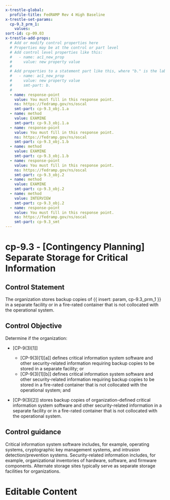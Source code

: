 ```yaml
---
x-trestle-global:
  profile-title: FedRAMP Rev 4 High Baseline
x-trestle-set-params:
  cp-9.3_prm_1:
    values:
sort-id: cp-09.03
x-trestle-add-props:
  # Add or modify control properties here
  # Properties may be at the control or part level
  # Add control level properties like this:
  #   - name: ac1_new_prop
  #     value: new property value
  #
  # Add properties to a statement part like this, where "b." is the label of the target statement part
  #   - name: ac1_new_prop
  #     value: new property value
  #     smt-part: b.
  #
  - name: response-point
    value: You must fill in this response point.
    ns: https://fedramp.gov/ns/oscal
    smt-part: cp-9.3_obj.1.a
  - name: method
    value: EXAMINE
    smt-part: cp-9.3_obj.1.a
  - name: response-point
    value: You must fill in this response point.
    ns: https://fedramp.gov/ns/oscal
    smt-part: cp-9.3_obj.1.b
  - name: method
    value: EXAMINE
    smt-part: cp-9.3_obj.1.b
  - name: response-point
    value: You must fill in this response point.
    ns: https://fedramp.gov/ns/oscal
    smt-part: cp-9.3_obj.2
  - name: method
    value: EXAMINE
    smt-part: cp-9.3_obj.2
  - name: method
    value: INTERVIEW
    smt-part: cp-9.3_obj.2
  - name: response-point
    value: You must fill in this response point.
    ns: https://fedramp.gov/ns/oscal
    smt-part: cp-9.3_smt
---
```


# cp-9.3 - \[Contingency Planning\] Separate Storage for Critical Information

## Control Statement

The organization stores backup copies of {{ insert: param, cp-9.3_prm_1 }} in a separate facility or in a fire-rated container that is not collocated with the operational system.

## Control Objective

Determine if the organization:

- \[CP-9(3)[1]\]

  - \[CP-9(3)[1][a]\] defines critical information system software and other security-related information requiring backup copies to be stored in a separate facility; or
  - \[CP-9(3)[1][b]\] defines critical information system software and other security-related information requiring backup copies to be stored in a fire-rated container that is not collocated with the operational system; and

- \[CP-9(3)[2]\] stores backup copies of organization-defined critical information system software and other security-related information in a separate facility or in a fire-rated container that is not collocated with the operational system.

## Control guidance

Critical information system software includes, for example, operating systems, cryptographic key management systems, and intrusion detection/prevention systems. Security-related information includes, for example, organizational inventories of hardware, software, and firmware components. Alternate storage sites typically serve as separate storage facilities for organizations.

# Editable Content

<!-- Make additions and edits below -->
<!-- The above represents the contents of the control as received by the profile, prior to additions. -->
<!-- If the profile makes additions to the control, they will appear below. -->
<!-- The above markdown may not be edited but you may edit the content below, and/or introduce new additions to be made by the profile. -->
<!-- If there is a yaml header at the top, parameter values may be edited. Use --set-parameters to incorporate the changes during assembly. -->
<!-- The content here will then replace what is in the profile for this control, after running profile-assemble. -->
<!-- The added parts in the profile for this control are below.  You may edit them and/or add new ones. -->
<!-- Each addition must have a heading either of the form ## Control my_addition_name -->
<!-- or ## Part a. (where the a. refers to one of the control statement labels.) -->
<!-- "## Control" parts are new parts added after the statement part. -->
<!-- "## Part" parts are new parts added into the top-level statement part with that label. -->
<!-- Subparts may be added with nested hash levels of the form ### My Subpart Name -->
<!-- underneath the parent ## Control or ## Part being added -->
<!-- See https://ibm.github.io/compliance-trestle/tutorials/ssp_profile_catalog_authoring/ssp_profile_catalog_authoring for guidance. -->
